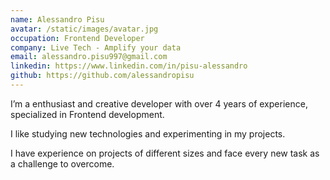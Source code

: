 ```yaml
---
name: Alessandro Pisu
avatar: /static/images/avatar.jpg
occupation: Frontend Developer
company: Live Tech - Amplify your data
email: alessandro.pisu997@gmail.com
linkedin: https://www.linkedin.com/in/pisu-alessandro
github: https://github.com/alessandropisu
---
```


I’m a enthusiast and creative developer with over 4 years of experience, specialized in Frontend development.

I like studying new technologies and experimenting in my projects.

I have experience on projects of different sizes and face every new task as a challenge to overcome.

